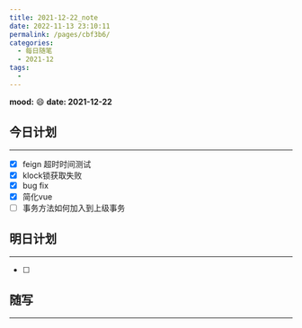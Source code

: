 ```yaml
---
title: 2021-12-22_note
date: 2022-11-13 23:10:11
permalink: /pages/cbf3b6/
categories:
  - 每日随笔
  - 2021-12
tags:
  - 
---
```

**mood:** :smile:  									**date: 2021-12-22**  
## 今日计划  
------
- [x]  feign 超时时间测试
- [x]  klock锁获取失败
- [x]  bug fix
- [x]  简化vue
- [ ]  事务方法如何加入到上级事务
## 明日计划  
------
- [ ]  
## 随写 
------
